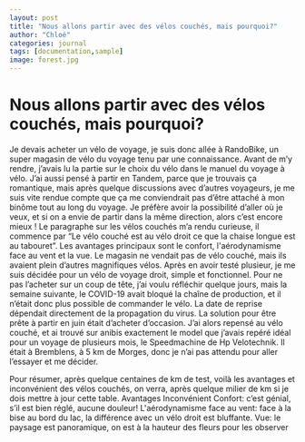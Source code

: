 ```yaml
---
layout: post
title: "Nous allons partir avec des vélos couchés, mais pourquoi?"
author: "Chloé"
categories: journal
tags: [documentation,sample]
image: forest.jpg
---
```

# Nous allons partir avec des vélos couchés, mais pourquoi?
Je devais acheter un vélo de voyage, je suis donc allée à RandoBike, un super magasin de vélo du voyage tenu par une connaissance. Avant de m’y rendre, j’avais lu la partie sur le choix du vélo dans le manuel du voyage à vélo. J’ai aussi pensé à partir en Tandem, parce que je trouvais ça romantique, mais après quelque discussions avec d’autres voyageurs, je me suis vite rendue compte que ça me conviendrait pas d’être attaché à mon binôme tout au long du voyage. Je préfère avoir la possibilité d’aller où je veux, et si on a envie de partir dans la même direction, alors c’est encore mieux ! 
Le paragraphe sur les vélos couchés m’a rendu curieuse, il commence par “Le vélo couché est au vélo droit ce que la chaise longue est au tabouret”. Les avantages principaux sont le confort, l'aérodynamisme face au vent et la vue. Le magasin ne vendait pas de vélo couché, mais ils avaient plein d’autres magnifiques vélos. Après en avoir testé plusieur, je me suis décidée pour un vélo de voyage droit, simple et fonctionnel. Pour ne pas l’acheter sur un coup de tête, j’ai voulu réfléchir quelque jours, mais la semaine suivante, le COVID-19 avait bloqué la chaîne de production, et il n’était donc plus possible de commander le vélo. La date de reprise dépendait directement de la propagation du virus. 
La solution pour être prête à partir en juin était d’acheter d’occasion. J’ai alors repensé au vélo couché, et ai trouvé sur anibis exactement le model que j’avais repéré idéal pour un voyage de plusieurs mois, le Speedmachine de Hp Velotechnik. Il était à Bremblens, à 5 km de Morges, donc je n’ai pas attendu pour aller l’essayer et me décider.


Pour résumer, après quelque centaines de km de test, voilà les avantages et inconvénient des vélos couchés, on verra, après quelque milier de km si je dois mettre à jour cette table.
Avantages
Inconvénient
Confort: c’est génial, s’il est bien réglé, aucune douleur!
L'aérodynamisme face au vent: face à la bise au bord du lac, la différence avec un vélo droit est bluffante.
Vue: le paysage est panoramique, on est à la hauteur des fleurs pour les observer



